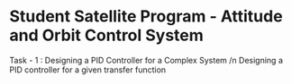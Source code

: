 # Student Satellite Program - Attitude and Orbit Control System
Task - 1 : Designing a PID Controller for a Complex System /n
Designing a PID controller for a given transfer function
